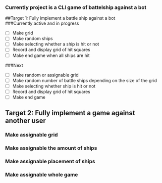 ### Currently project is a CLI game of battelship against a bot

##Target 1: Fully implement a battle ship against a bot   
###Currently active and in progress   
- [ ] Make grid 
- [ ] Make random ships
- [ ] Make selecting whether a ship is hit or not
- [ ] Record and display grid of hit squares
- [ ] Make end game when all ships are hit

###Next
- [ ] Make random or assignable grid 
- [ ] Make random number of battle ships depending on the size of the grid 
- [ ] Make selecting whether ship is hit or not
- [ ] Record and display grid of hit squares
- [ ] Make end game 

## Target 2: Fully implement a game against another user   
### Make assignable grid   
### Make assignable the amount of ships   
### Make assignable placement of ships  
### Make assignable whole game   
